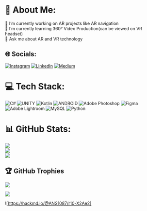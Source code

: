 # 💫 About Me:
🔭 I’m currently working on AR projects like AR navigation<br>🌱 I’m currently learning 360° Video Production(can be viewed on VR headset)<br>💬 Ask me about AR and VR technology


## 🌐 Socials:
[![Instagram](https://img.shields.io/badge/Instagram-%23E4405F.svg?logo=Instagram&logoColor=white)](https://instagram.com/pic.ed_shrey) [![LinkedIn](https://img.shields.io/badge/LinkedIn-%230077B5.svg?logo=linkedin&logoColor=white)](https://linkedin.com/in/shreykhetan1087) [![Medium](https://img.shields.io/badge/Medium-12100E?logo=medium&logoColor=white)](https://medium.com/@shreykhetan) 

# 💻 Tech Stack:
![C#](https://img.shields.io/badge/c%23-%23239120.svg?style=for-the-badge&logo=c-sharp&logoColor=white) ![UNITY](https://img.shields.io/badge/Unity-%2320232a.svg?style=for-the-badge&logo=unity&logoColor=white) ![Kotlin](https://img.shields.io/badge/kotlin-%230095D5.svg?style=for-the-badge&logo=kotlin&logoColor=white) ![ANDROID](https://img.shields.io/badge/android-%2320232a.svg?style=for-the-badge&logo=android&logoColor=%a4c639) ![Adobe Photoshop](https://img.shields.io/badge/adobephotoshop-%2331A8FF.svg?style=for-the-badge&logo=adobephotoshop&logoColor=white) 	![Figma](https://img.shields.io/badge/figma-%23F24E1E.svg?style=for-the-badge&logo=figma&logoColor=white) ![Adobe Lightroom](https://img.shields.io/badge/Adobe%20Lightroom-31A8FF.svg?style=for-the-badge&logo=Adobe%20Lightroom&logoColor=white) ![MySQL](https://img.shields.io/badge/mysql-%2300f.svg?style=for-the-badge&logo=mysql&logoColor=white) ![Python](https://img.shields.io/badge/python-3670A0?style=for-the-badge&logo=python&logoColor=ffdd54)
# 📊 GitHub Stats:
![](https://github-readme-stats.vercel.app/api?username=ANS1087&theme=radical&hide_border=false&include_all_commits=false&count_private=false)<br/>
![](https://github-readme-streak-stats.herokuapp.com/?user=ANS1087&theme=radical&hide_border=false)<br/>
![](https://github-readme-stats.vercel.app/api/top-langs/?username=ANS1087&theme=radical&hide_border=false&include_all_commits=false&count_private=false&layout=compact)

## 🏆 GitHub Trophies
![](https://github-profile-trophy.vercel.app/?username=ANS1087&theme=onedark&no-frame=false&no-bg=true&margin-w=4)

<!-- Proudly created with GPRM ( https://gprm.itsvg.in ) -->


[![](https://visitcount.itsvg.in/api?id=ANS1087&label=Profile%20Views&pretty=false)](https://visitcount.itsvg.in)


![https://hackmd.io/@ANS1087/r10-X2Ae2]
